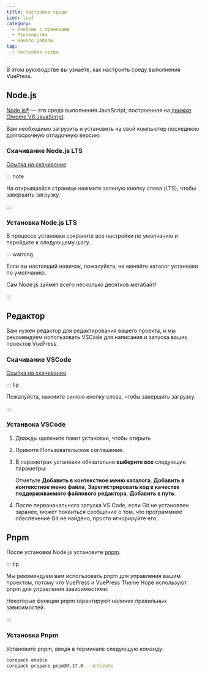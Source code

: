 ```yaml
---
title: Настройка среды
icon: leaf
category:
  - Учебник с примерами
  - Руководство
  - Начало работы
tag:
  - Настройка среды
---
```


В этом руководстве вы узнаете, как настроить среду выполнения VuePress.

## Node.js

[Node.js®](https://nodejs.org/en/) — это среда выполнения JavaScript, построенная на [движке Chrome V8 JavaScript](https://v8.dev/).

Вам необходимо загрузить и установить на свой компьютер последнюю долгосрочную отладочную версию.

### Скачивание Node.js LTS

[Ссылка на скачивание](https://nodejs.org/en/).

::: note

На открывшейся странице нажмите зеленую кнопку слева (LTS), чтобы завершить загрузку.

:::

### Установка Node.js LTS

В процессе установки сохраните все настройки по умолчанию и перейдите к следующему шагу.

::: warning

Если вы настоящий новичок, пожалуйста, не меняйте каталог установки по умолчанию.

Сам Node.js займет всего несколько десятков мегабайт!

:::

## Редактор

Вам нужен редактор для редактирования вашего проекта, и мы рекомендуем использовать VSCode для написания и запуска ваших проектов VuePress.

### Скачивание VSCode

[Ссылка на скачивание](https://code.visualstudio.com/)

::: tip

Пожалуйста, нажмите синюю кнопку слева, чтобы завершить загрузку.

:::

### Устанвока VSCode

1. Дважды щелкните пакет установки, чтобы открыть

1. Примите Пользовательское соглашение.

1. В параметрах установки обязательно **выберите все** следующие параметры:

   Отметьте **Добавить в контекстное меню каталога**, **Добавить в контекстное меню файла**, **Зарегистрировать код в качестве поддерживаемого файлового редактора**, **Добавить в путь**.

1. После первоначального запуска VS Code, если Git не установлен заранее, может появиться сообщение о том, что программное обеспечение Git не найдено, просто игнорируйте его.

## Pnpm

После установки Node.js установите [pnpm](https://pnpm.io).

::: tip

Мы рекомендуем вам использовать pnpm для управления вашим проектом, потому что VuePress и VuePress Theme Hope используют pnpm для управления зависимостями.

Некоторые функции pnpm гарантируют наличие правильных зависимостей.

:::

### Установка Pnpm

Установите pnpm, введя в терминале следующую команду:

```sh
corepack enable
corepack prepare pnpm@7.17.0 --activate
```
